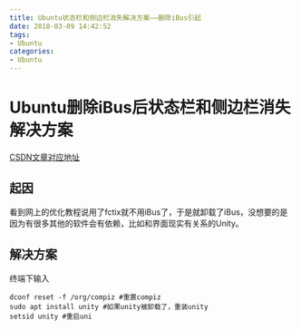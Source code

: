 ```yaml
---
title: Ubuntu状态栏和侧边栏消失解决方案——删除iBus引起
date: 2018-03-09 14:42:52
tags:
- Ubuntu
categories:
- Ubuntu
---
```


# Ubuntu删除iBus后状态栏和侧边栏消失解决方案
[CSDN文章对应地址](http://blog.csdn.net/lwq573384928/article/details/79484342)
## 起因
看到网上的优化教程说用了fctix就不用iBus了，于是就卸载了iBus，没想要的是因为有很多其他的软件会有依赖，比如和界面现实有关系的Unity。

## 解决方案

终端下输入

```
dconf reset -f /org/compiz #重置compiz
sudo apt install unity #如果unity被卸载了，重装unity
setsid unity #重启uni
```

